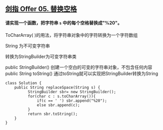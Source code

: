 ## [剑指 Offer 05. 替换空格](https://leetcode.cn/problems/ti-huan-kong-ge-lcof/)

#### 请实现一个函数，把字符串 `s` 中的每个空格替换成"%20"。

ToCharArray( )的用法，将字符串对象中的字符转换为一个字符数组

String 为不可变字符串

转换为StringBuilder为可变字符串类

public StringBuilder()	创建一个空白的可变的字符串对象，不包含任何内容
public String toString()	通过toString就可以实现把StringBuilder转换为String



```
class Solution {
    public String replaceSpace(String s) {
          StringBuilder sbr= new StringBuilder();
          for(char c : s.toCharArray()){
              if(c == ' ') sbr.append("%20");
              else sbr.append(c);
          }
          return sbr.toString();
    }
}
```